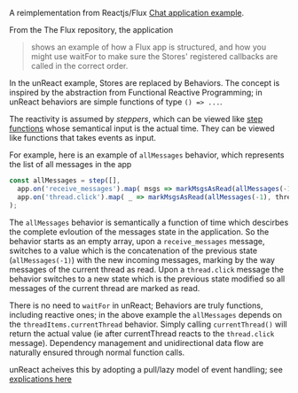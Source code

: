 A reimplementation from Reactjs/Flux [Chat application example](https://github.com/facebook/flux/tree/master/examples/flux-chat).

From the The Flux repository, the application 

>shows an example of how a Flux app is structured, and how you might use waitFor to make sure the Stores' registered callbacks are called in the correct order.

In the unReact example, Stores are replaced by Behaviors. The concept is inspired by the abstraction from Functional Reactive Programming; in unReact behaviors are simple functions of type `() => ...`. 

The reactivity is assumed by *steppers*, which can be viewed like [step functions](https://en.wikipedia.org/wiki/Step_function) whose semantical input is the actual time. They can be viewed like functions that takes events as input. 

For example, here is an example of `allMessages` behavior, which represents the list of all messages in the app

```javascript
const allMessages = step([], 
  app.on('receive_messages').map( msgs => markMsgsAsRead(allMessages(-1).concat(msgs), threadItems.currentThread()) ),
  app.on('thread.click').map( _ => markMsgsAsRead(allMessages(-1), threadItems.currentThread()))
);
```

The `allMessages` behavior is semantically a function of time which descirbes the complete evloution of the messages state in the application. So the behavior starts as an empty array, upon a `receive_messages` message, switches to a value which is the concatenation of the previous state (`allMessages(-1)`) with the new incoming messages, marking by the way messages of the current thread as read. Upon a `thread.click` message the behavior switches to a new state which is the previous state modified so all messages of the current thread are marked as read.

There is no need to `waitFor` in unReact; Behaviors are truly functions, including reactive ones; in the above example the `allMessages` depends on the `threadItems.currentThread` behavior. Simply calling `currentThread()` will return the actual value (ie after currentThread reacts to the `thread.click` message). Dependency management and unidirectional data flow are naturally ensured through normal function calls.

unReact acheives this by adopting a pull/lazy model of event handling; see [explications here](https://github.com/yelouafi/unReact)


